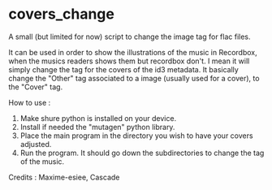 # covers_change
A small (but limited for now) script to change the image tag for flac files.

It can be used in order to show the illustrations of the music in Recordbox, when the musics readers shows them but recordbox don't.
I mean it will simply change the tag for the covers of the id3 metadata.
It basically change the "Other" tag associated to a image (usually used for a cover), to the "Cover" tag.

How to use :
1. Make shure python is installed on your device.
2. Install if needed the "mutagen" python library.
3. Place the main program in the directory you wish to have your covers adjusted. 
4. Run the program. It should go down the subdirectories to change the tag of the music.

Credits : 
Maxime-esiee, Cascade
